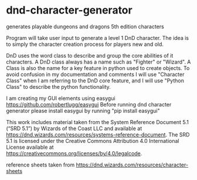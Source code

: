 # dnd-character-generator
generates playable dungeons and dragons 5th edition characters

Program will take user input to generate a level 1 DnD character. The idea is to simply the character creation process for players new and old. 

DnD uses the word class to describe and group the core abilities of it characters. A DnD class always has a name such as "Fighter" or "Wizard". A Class is also the name for a key feature in python used to create objects. To avoid confusion in my documentation and comments I will use "Character Class" when I am referring to the DnD core feature, and I will use "Python Class" to describe the python functionality. 

I am creating my GUI elements using easygui https://github.com/robertlugg/easygui
Before running dnd character generator please install easygui by running "pip install easygui"

This work includes material taken from the System Reference Document 5.1 (“SRD 5.1”) by Wizards of the Coast LLC and available at https://dnd.wizards.com/resources/systems-reference-document. The SRD 5.1 is licensed under the Creative Commons Attribution 4.0 International License available at https://creativecommons.org/licenses/by/4.0/legalcode.

reference sheets taken from https://dnd.wizards.com/resources/character-sheets
